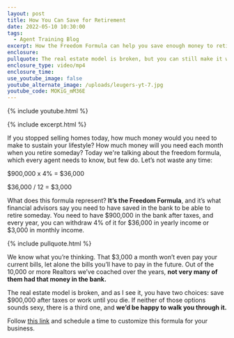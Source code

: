 ```yaml
---
layout: post
title: How You Can Save for Retirement
date: 2022-05-10 10:30:00
tags:
  - Agent Training Blog
excerpt: How the Freedom Formula can help you save enough money to retire someday.
enclosure:
pullquote: The real estate model is broken, but you can still make it work.
enclosure_type: video/mp4
enclosure_time:
use_youtube_image: false
youtube_alternate_image: /uploads/leugers-yt-7.jpg
youtube_code: MOKiG_mM36E
---
```

{% include youtube.html %}

{% include excerpt.html %}

If you stopped selling homes today, how much money would you need to make to sustain your lifestyle? How much money will you need each month when you retire someday? Today we're talking about the freedom formula, which every agent needs to know, but few do. Let’s not waste any time:

$900,000 x 4% = $36,000

$36,000 / 12 = $3,000

What does this formula represent? **It’s the Freedom Formula**, and it’s what financial advisors say you need to have saved in the bank to be able to retire someday. You need to have $900,000 in the bank after taxes, and every year, you can withdraw 4% of it for $36,000 in yearly income or $3,000 in monthly income.

{% include pullquote.html %}

We know what you’re thinking. That $3,000 a month won’t even pay your current bills, let alone the bills you’ll have to pay in the future. Out of the 10,000 or more Realtors we’ve coached over the years, **not very many of them had that money in the bank.&nbsp;**

The real estate model is broken, and as I see it, you have two choices: save $900,000 after taxes or work until you die. If neither of those options sounds sexy, there is a third one, and **we’d be happy to walk you through it.**

Follow [this link](https://calendly.com/doug-lona/doug-and-lona-30-min?month=2022-05) and schedule a time to customize this formula for your business.
